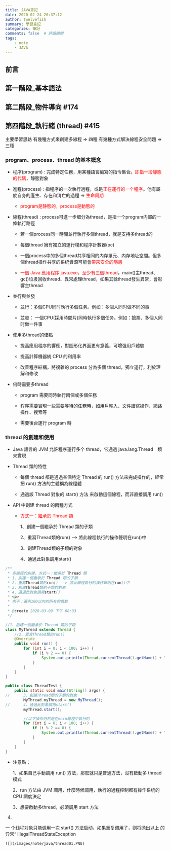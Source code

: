 ```yaml
---
title: JAVA筆記
date: 2020-02-24 20:37:12
author: twelvefish
summary: 學習筆記
categories: 筆記
comments: false  # 評論關閉
tags:
    - note
    - JAVA
---
```

## 前言

## 第一階段_基本語法
## 第二階段_物件導向 #174

## 第四階段_執行緒 (thread) #415

主要學習思路
有幾種方式來創建多線程 => 四種
有幾種方式解決線程安全問題 => 三種

### program、process、thread 的基本概念

- 程序(program) : 完成特定任務，用某種語言編寫的指令集合。<span style="color:red">即指一段靜態的代碼</span>，靜態對象

- 進程(process) : 指程序的一次執行過程，或是<span style="color:red">正在運行的一个程序</span>。他有屬於自身的產生、存在和消亡的過程 => <span style="color:red">生命周期</span>

    - <span style="color:red">program是静態的，process是動態的</span>

- 線程(thread) : process可進一步细分為thread，是指一个program内部的一條執行路徑

    - 若一個process同一時間並行執行多個thread，就是支持多thread的

    - 每個thread 擁有獨立的運行棧和程序計數器(pc)

    - 一個process中的多個thread共享相同的内存單元、内存地址空間。但多個thread操作共享的系统資源可能會<span style="color:red">帶來安全的隱患</span>

    - <span style="color:red">一個 Java 應用程序 java.exe，至少有三個thread</span>，main()主thread、gc()垃圾回收thread、異常處理thread，如果其餘thread發生異常，會影響主thread

- 並行與並發

    - 並行：多個CPU同时執行多個任务。例如：多個人同时做不同的事

    - 並發： 一個CPU(採用時間片)同時執行多個任务。例如：搶票、多個人同时做一件事

- 使用多thread的優點

    - 提高應用程序的響應，對圖形化界面更有意義，可增强用戶體驗

    - 提高計算機器統 CPU 的利用率

    - 改善程序結構，將複雜的 process 分為多個 thread，獨立運行，利於理解和修改

- 何時需要多thread

    - program 需要同時執行兩個或多個任務

    - 程序需要實現一些需要等待的任務時，如用戶輸入、文件讀寫操作、網路操作、搜索等

    - 需要後台運行 program 時

### thread 的創建和使用

- Java 語言的 JVM 允許程序運行多个 thread，它通過 java.lang.Thread　類来實現

- Thread 類的特性

    - 每個 thread 都是通過某個特定 Thread 的 run() 方法來完成操作的，經常把 run() 方法的主體稱為線程體

    - 通過該 Thread 對象的 start() 方法 来啟動這個線程，而非直接調用 run()

- API 中創建 thread 的兩種方式

    - <span style="color:red">方式一：繼承於 Thread 類</span>

        1、創建一個繼承於 Thread 類的子類

        2、重寫Thread類的run() --> 將此線程執行的操作聲明在run()中

        3、創建Thread類的子類的對象

        4、通過此對象調用start()

```java
/**
 * 多線程的創建，方式一：繼承於 Thread 類
 * 1、創建一個繼承於 Thread 類的子類
 * 2、重寫Thread類的run() --> 將此線程執行的操作聲明在run()中
 * 3、創建Thread類的子類的對象
 * 4、通過此對象調用start()
 * <p>
 * 例子：遍例100以内的所有的偶数
 *
 * @create 2020-03-09 下午 08:33
 */

//1、創建一個繼承於 Thread 類的子類
class MyThread extends Thread {
    //2、重寫Thread類的run()
    @Override
    public void run() {
        for (int i = 0; i < 100; i++) {
            if (i % 2 == 0) {
                System.out.println(Thread.currentThread().getName() + " : " + i);
            }
        }
    }
}

public class ThreadTest {
    public static void main(String[] args) {
//      3、創建Thread類的子類的對象
        MyThread myThread = new MyThread();
//      4、通過此對象調用start()
        myThread.start();

        //以下操作仍然是在main線程中執行的
        for (int i = 0; i < 100; i++) {
            if (i % 2 == 0) {
                System.out.println(Thread.currentThread().getName() + ":" + i);
            }
        }
    }
}
```

- 注意點：

    1、如果自己手動調用 run() 方法，那麼就只是普通方法，沒有啟動多 thread 模式

    2、run 方法由 JVM 調用，什麼時候調用，執行的過程控制都有操作系统的 CPU 調度決定

    3、想要啟動多thread，必須調用 start 方法
4.
一 个线程对象只能调用一次 start() 方法启动，如果重复调用了，则将抛出以上
的异常“ IllegalThreadStateException

    ![](/images/note/java/thread01.PNG)